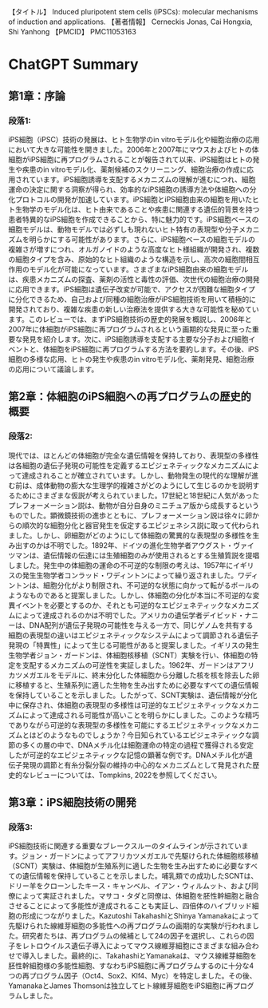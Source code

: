【タイトル】
Induced pluripotent stem cells (iPSCs): molecular mechanisms of induction and applications.
【著者情報】
Cerneckis Jonas, Cai Hongxia, Shi Yanhong
【PMCID】
PMC11053163
# ChatGPT Summary
## 第1章：序論

### 段落1:
iPS細胞（iPSC）技術の発展は、ヒト生物学のin vitroモデル化や細胞治療の応用において大きな可能性を開きました。2006年と2007年にマウスおよびヒトの体細胞がiPS細胞に再プログラムされることが報告されて以来、iPS細胞はヒトの発生や疾患のin vitroモデル化、薬剤候補のスクリーニング、細胞治療の作成に応用されています。iPS細胞誘導を支配するメカニズムの理解が進むにつれ、細胞運命の決定に関する洞察が得られ、効率的なiPS細胞の誘導方法や体細胞への分化プロトコルの開発が加速しています。iPS細胞とiPS細胞由来の細胞を用いたヒト生物学のモデル化は、ヒト由来であることや疾患に関連する遺伝的背景を持つ患者特異的なiPS細胞を作成できることから、特に魅力的です。iPS細胞ベースの細胞モデルは、動物モデルでは必ずしも現れないヒト特有の表現型や分子メカニズムを明らかにする可能性があります。さらに、iPS細胞ベースの細胞モデルの複雑さが増すにつれ、オルガノイドのような高度なヒト様組織が開発され、複数の細胞タイプを含み、原始的なヒト組織のような構造を示し、高次の細胞間相互作用のモデル化が可能になっています。さまざまなiPS細胞由来の細胞モデルは、疾患メカニズムの探査、薬剤の活性と毒性の評価、次世代の細胞治療の開発に応用できます。iPS細胞は遺伝子改変が可能で、アクセスが困難な細胞タイプに分化できるため、自己および同種の細胞治療がiPS細胞技術を用いて積極的に開発されており、複雑な疾患の新しい治療法を提供する大きな可能性を秘めています。このレビューでは、まずiPS細胞技術の歴史的発展を概説し、2006年と2007年に体細胞がiPS細胞に再プログラムされるという画期的な発見に至った重要な発見を紹介します。次に、iPS細胞誘導を支配する主要な分子および細胞イベントと、体細胞をiPS細胞に再プログラムする方法を要約します。その後、iPS細胞の多様な応用、ヒトの発生や疾患のin vitroモデル化、薬剤発見、細胞治療の応用について議論します。

## 第2章：体細胞のiPS細胞への再プログラムの歴史的概要

### 段落2:
現代では、ほとんどの体細胞が完全な遺伝情報を保持しており、表現型の多様性は各細胞の遺伝子発現の可能性を定義するエピジェネティックなメカニズムによって達成されることが確立されています。しかし、動物発生の現代的な理解が進む前は、成体動物の膨大な生理学的複雑さがどのようにして生じるのかを説明するためにさまざまな仮説が考えられていました。17世紀と18世紀に人気があったプレフォーメーション説は、動物が自分自身のミニチュア版から成長するというものでした。顕微鏡技術の進歩とともに、プレフォーメーション説は徐々に卵からの順次的な細胞分化と器官発生を仮定するエピジェネシス説に取って代わられました。しかし、卵細胞がどのようにして体細胞の驚異的な表現型の多様性を生み出すのかは不明でした。1892年、ドイツの進化生物学者アウグスト・ヴァイツマンは、遺伝情報の伝達には生殖細胞のみが使用されるとする生殖質説を提唱しました。発生中の体細胞の運命の不可逆的な制限の考えは、1957年にイギリスの発生生物学者コンラッド・ワディントンによって繰り返されました。ワディントンは、細胞分化がより制限され、不可逆的な状態に向かって転がるボールのようなものであると提案しました。しかし、体細胞の分化が本当に不可逆的な変異イベントを必要とするのか、それとも可逆的なエピジェネティックなメカニズムによって達成されるのかは不明でした。アメリカの遺伝学者デイビッド・ナニーは、DNA配列が遺伝子発現の可能性を与える一方で、同じゲノムを共有する細胞の表現型の違いはエピジェネティックなシステムによって調節される遺伝子発現の「特異性」によって生じる可能性があると提案しました。イギリスの発生生物学者ジョン・ガードンは、体細胞核移植（SCNT）実験を行い、体細胞の特定を支配するメカニズムの可逆性を実証しました。1962年、ガードンはアフリカツメガエルをモデルに、終末分化した体細胞から分離した核を核を除去した卵に移植すると、生殖系列に適した生物を生み出すために必要なすべての遺伝情報を保持していることを示しました。したがって、SCNT実験は、遺伝情報が分化中に保存され、体細胞の表現型の多様性は可逆的なエピジェネティックなメカニズムによって達成される可能性が高いことを明らかにしました。このような精巧でありながら可逆的な表現型の多様性を可能にするエピジェネティックなメカニズムとはどのようなものでしょうか？今日知られているエピジェネティックな調節の多くの層の中で、DNAメチル化は細胞運命の特定の過程で獲得される安定したが可逆的なエピジェネティックな記憶の顕著な例です。DNAメチル化が遺伝子発現の調節と有糸分裂分裂の維持の中心的なメカニズムとして発見された歴史的なレビューについては、Tompkins, 2022を参照してください。

## 第3章：iPS細胞技術の開発

### 段落3:
iPS細胞技術に関連する重要なブレークスルーのタイムラインが示されています。ジョン・ガードンによってアフリカツメガエルで先駆けられた体細胞核移植（SCNT）実験は、体細胞が生殖系列に適した生物を生み出すために必要なすべての遺伝情報を保持していることを示しました。哺乳類での成功したSCNTは、ドリー羊をクローンしたキース・キャンベル、イアン・ウィルムット、および同僚によって実証されました。マサコ・タダと同僚は、体細胞を胚性幹細胞と融合させることによって多能性が達成されることも実証し、四倍体のハイブリッド細胞の形成につながりました。Kazutoshi TakahashiとShinya Yamanakaによって先駆けられた線維芽細胞の多能性への再プログラムの画期的な実験が行われました。研究者たちは、再プログラムの候補として24の因子を選択し、これらの因子をレトロウイルス遺伝子導入によってマウス線維芽細胞にさまざまな組み合わせで導入しました。最終的に、TakahashiとYamanakaは、マウス線維芽細胞を胚性幹細胞様の多能性細胞、すなわちiPS細胞に再プログラムするのに十分な4つの再プログラム因子（Oct4、Sox2、Klf4、Myc）を特定しました。その後、YamanakaとJames Thomsonは独立してヒト線維芽細胞をiPS細胞に再プログラムしました。